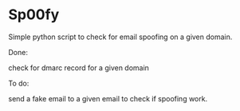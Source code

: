 # Sp00fy
Simple python script to check for email spoofing on a given domain.

Done:

check for dmarc record for a given domain

To do:

send a fake email to a given email to check if spoofing work.
